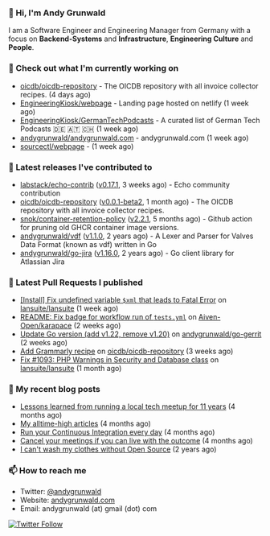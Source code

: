 ### 👋 Hi, I'm Andy Grunwald

I am a Software Engineer and Engineering Manager from Germany with a focus on **Backend-Systems** and **Infrastructure**, **Engineering Culture** and **People**.

### 👷 Check out what I'm currently working on


- [oicdb/oicdb-repository](https://github.com/oicdb/oicdb-repository) - The OICDB repository with all invoice collector recipes. (4 days ago)
- [EngineeringKiosk/webpage](https://github.com/EngineeringKiosk/webpage) - Landing page hosted on netlify (1 week ago)
- [EngineeringKiosk/GermanTechPodcasts](https://github.com/EngineeringKiosk/GermanTechPodcasts) - A curated list of German Tech Podcasts 🇩🇪 🇦🇹 🇨🇭 (1 week ago)
- [andygrunwald/andygrunwald.com](https://github.com/andygrunwald/andygrunwald.com) - andygrunwald.com (1 week ago)
- [sourcectl/webpage](https://github.com/sourcectl/webpage) -  (1 week ago)

### 🔭 Latest releases I've contributed to


- [labstack/echo-contrib](https://github.com/labstack/echo-contrib) ([v0.17.1](https://github.com/labstack/echo-contrib/releases/tag/v0.17.1), 3 weeks ago) - Echo community contribution
- [oicdb/oicdb-repository](https://github.com/oicdb/oicdb-repository) ([v0.0.1-beta2](https://github.com/oicdb/oicdb-repository/releases/tag/v0.0.1-beta2), 1 month ago) - The OICDB repository with all invoice collector recipes.
- [snok/container-retention-policy](https://github.com/snok/container-retention-policy) ([v2.2.1](https://github.com/snok/container-retention-policy/releases/tag/v2.2.1), 5 months ago) - Github action for pruning old GHCR container image versions.
- [andygrunwald/vdf](https://github.com/andygrunwald/vdf) ([v1.1.0](https://github.com/andygrunwald/vdf/releases/tag/v1.1.0), 2 years ago) - A Lexer and Parser for Valves Data Format (known as vdf) written in Go
- [andygrunwald/go-jira](https://github.com/andygrunwald/go-jira) ([v1.16.0](https://github.com/andygrunwald/go-jira/releases/tag/v1.16.0), 2 years ago) - Go client library for Atlassian Jira

### 🔨 Latest Pull Requests I published


- [[Install] Fix undefined variable `$xml` that leads to Fatal Error](https://github.com/lansuite/lansuite/pull/1124) on [lansuite/lansuite](https://github.com/lansuite/lansuite) (1 week ago)
- [README: Fix badge for workflow run of `tests.yml`](https://github.com/Aiven-Open/karapace/pull/855) on [Aiven-Open/karapace](https://github.com/Aiven-Open/karapace) (2 weeks ago)
- [Update Go version (add v1.22, remove v1.20)](https://github.com/andygrunwald/go-gerrit/pull/164) on [andygrunwald/go-gerrit](https://github.com/andygrunwald/go-gerrit) (2 weeks ago)
- [Add Grammarly recipe](https://github.com/oicdb/oicdb-repository/pull/14) on [oicdb/oicdb-repository](https://github.com/oicdb/oicdb-repository) (3 weeks ago)
- [Fix #1093: PHP Warnings in Security and Database class](https://github.com/lansuite/lansuite/pull/1101) on [lansuite/lansuite](https://github.com/lansuite/lansuite) (1 month ago)

### 📝 My recent blog posts


- [Lessons learned from running a local tech meetup for 11 years](https://andygrunwald.com/blog/lessons-learned-from-running-a-local-tech-meetup-for-11-years/) (4 months ago)
- [My alltime-high articles](https://andygrunwald.com/blog/my-all-time-high-articles/) (4 months ago)
- [Run your Continuous Integration every day](https://andygrunwald.com/blog/run-your-continuous-integration-every-day/) (4 months ago)
- [Cancel your meetings if you can live with the outcome](https://andygrunwald.com/blog/cancel-your-meetings-if-you-can-live-with-the-outcome/) (4 months ago)
- [I can&#39;t wash my clothes without Open Source](https://andygrunwald.com/blog/i-cant-wash-my-clothes-without-open-source/) (2 years ago)

### 📫 How to reach me

- Twitter: [@andygrunwald](https://twitter.com/andygrunwald)
- Website: [andygrunwald.com](https://andygrunwald.com)
- Email: andygrunwald (at) gmail (dot) com

[![Twitter Follow](https://img.shields.io/twitter/follow/andygrunwald?label=Follow&style=social)](https://twitter.com/andygrunwald)
